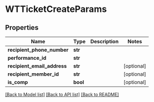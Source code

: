 # WTTicketCreateParams


## Properties
Name | Type | Description | Notes
------------ | ------------- | ------------- | -------------
**recipient_phone_number** | **str** |  | 
**performance_id** | **str** |  | 
**recipient_email_address** | **str** |  | [optional] 
**recipient_member_id** | **str** |  | [optional] 
**is_comp** | **bool** |  | [optional] 

[[Back to Model list]](../README.md#documentation-for-models) [[Back to API list]](../README.md#documentation-for-api-endpoints) [[Back to README]](../README.md)


